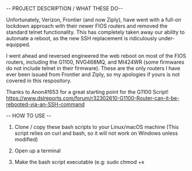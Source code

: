 -- PROJECT DESCRIPTION / WHAT THESE DO--

Unfortunately, Verizon, Frontier (and now Ziply), have went with a full-on lockdown approach with their newer FIOS routers and removed the standard telnet functionality. This has completely taken away our ability to automate a reboot, as the new SSH replacement is ridiculously under-equipped.

I went ahead and reversed engineered the web reboot on most of the FIOS routers, including the G1100, NVG468MQ, and MI424WR (some firmwares do not include telnet in their firmware). These are the only routers I have ever been issued from Frontier and Ziply, so my apologies if yours is not covered in this respository.

Thanks to Anon4f653 for a great starting point for the G1100 Script! https://www.dslreports.com/forum/r32302610-G1100-Router-can-it-be-rebooted-via-an-SSH-command 

-- HOW TO USE --

1. Clone / copy these bash scripts to your Linux/macOS machine (This script relies on curl and bash, so it will not work on Windows unless modified)

2. Open up a terminal

3. Make the bash script executable (e.g: sudo chmod +x <script>.sh)

4. Open the script you need for your roter model with your preferred text editor (nano is easiest)

5. Replace the IP address under the "HOST=" variable with your router's IP, do the same with your "PASSWORD=", and "USERNAME=" (not present nor needed on the G1100 router script). 

6. Run the script! Enjoy :)
